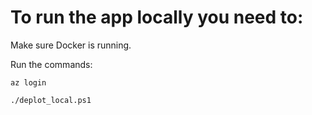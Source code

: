 # To run the app locally you need to:

Make sure Docker is running.

Run the commands:

`az login` 

`./deplot_local.ps1`